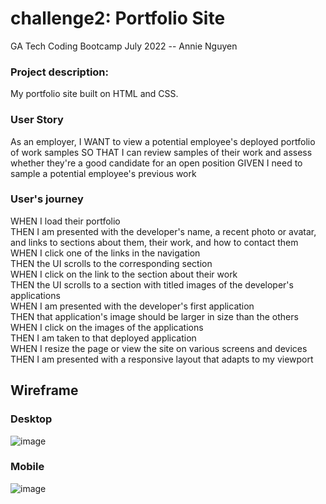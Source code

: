 # challenge2: Portfolio Site
GA Tech Coding Bootcamp July 2022 -- Annie Nguyen
### Project description:
My portfolio site built on HTML and CSS.

### User Story
As an employer, I WANT to view a potential employee's deployed portfolio of work samples
SO THAT I can review samples of their work and assess whether they're a good candidate for an open position
GIVEN I need to sample a potential employee's previous work

### User's journey
WHEN I load their portfolio </br>
THEN I am presented with the developer's name, a recent photo or avatar, and links to sections about them, their work, and how to contact them </br>
WHEN I click one of the links in the navigation </br>
THEN the UI scrolls to the corresponding section </br>
WHEN I click on the link to the section about their work </br>
THEN the UI scrolls to a section with titled images of the developer's applications </br>
WHEN I am presented with the developer's first application </br>
THEN that application's image should be larger in size than the others </br>
WHEN I click on the images of the applications </br>
THEN I am taken to that deployed application </br>
WHEN I resize the page or view the site on various screens and devices </br>
THEN I am presented with a responsive layout that adapts to my viewport </br>

## Wireframe
### Desktop
![image](https://user-images.githubusercontent.com/30813052/179421430-038430de-d5b6-45b7-bf18-332aba70bb87.png)
### Mobile
![image](https://user-images.githubusercontent.com/30813052/179421442-b4ee3976-9fae-41b8-9699-76e049683b19.png)
